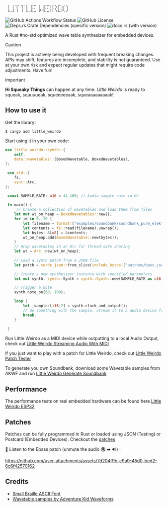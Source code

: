 ```
 ⡇ ⡇⢹⠁⢹⠁⡇ ⣏⡉ ⡇⢸⣏⡉⡇⣏⡱⡏⢱⡎⢱
 ⠧⠤⠇⠸ ⠸ ⠧⠤⠧⠤ ⠟⠻⠧⠤⠇⠇⠱⠧⠜⠣⠜
```
![GitHub Actions Workflow Status](https://img.shields.io/github/actions/workflow/status/hi-squeaky-things/little-weirdo/rust.yml?branch=main)
![GitHub License](https://img.shields.io/github/license/hi-squeaky-things/little-weirdo)
![Deps.rs Crate Dependencies (specific version)](https://img.shields.io/deps-rs/little_weirdo/0.1.0)
![docs.rs (with version)](https://img.shields.io/docsrs/little_weirdo/0.1.0?style=flat)


A Rust #no-std optimized wave table synthesizer for embedded devices.

> [!CAUTION]
> This project is actively being developed with frequent breaking changes. APIs may shift, features are incomplete, and stability is not guaranteed. Use at your own risk and expect regular updates that might require code adjustments. Have fun!

> [!IMPORTANT]
> **Hi Squeaky Things** can happen at any time. _Little Weirdo_ is ready to squeak, squuuueak, squeeeeeaak, squeaaaaaaaaak!

## How to use it

Get the library!
```
$ cargo add little_weirdo
```

Start using it in your own code:

``` rust
use little_weirdo::synth::{
    self,
    data::wavetables::{BoxedWavetable, BoxedWavetables},
};
 
 use std::{
    fs,
    sync::Arc,
};

 const SAMPLE_RATE: u16 = 44_100; // Audio sample rate in Hz
 
 fn main() {
     // Create a collection of wavetables and load them from files
    let mut wt_on_heap = BoxedWavetables::new();
    for id in 0..10 {
        let filename = format!("examples/soundbank/soundbank_pure_elektro/src/wav{}.raw", id);
        let contents = fs::read(filename).unwrap();
        let bytes: &[u8] = &contents;
        wt_on_heap.add(BoxedWavetable::new(bytes));
    }
    // Wrap wavetables in an Arc for thread-safe sharing
    let wt = Arc::new(wt_on_heap);
    
    // Load a synth patch from a JSON file
    let patch = serde_json::from_slice(include_bytes!("patches/bass.json")).unwrap();

    // Create a new synthesizer instance with specified parameters
    let mut synth: synth::Synth = synth::Synth::new(SAMPLE_RATE as u16, &patch, Arc::clone(&wt));

    // Trigger a note
    synth.note_on(60, 100);

    loop {
        let _sample:[i16;2] = synth.clock_and_output();
        // do something with the sample, stream it to a audio device for example
        break;
    }
    
 }
```

Run Little Weirdo as a MIDI device while outputting to a local Audio Output, check out [Little Weirdo Streaming Audio With MIDI](examples/little_weirdo_streaming_audio_with_midi.rs)

If you just want to play with a patch for Little Weirdo, check out [Little Weirdo Patch Tester](examples/little_weirdo_patch_tester.rs)

To generate you own Soundbank, download some Wavetable samples from AKWF and run [Little Weirdo Generate Soundbank](examples/little_weirdo_generate_soundbanks.rs)

## Performance

The performance tests on real embedded hardware can be found here [Little Weirdo ESP32](https://github.com/hi-squeaky-things/little-weirdo-esp32)

## Patches

Patches can be fully programmed in Rust or loaded using JSON (Testing) or Postcard (Embedded Devices).  Checkout the [patches](examples/patches/)

🎹 Listen to the Ebass patch (unmute the audio 🔇 ➡️ 🔊) :

https://github.com/user-attachments/assets/7d204f9b-c9a9-45d0-bed2-6c6f42570162

## Credits

- [Small Braille ASCII Font](https://patorjk.com/software/taag/#p=display&f=Small+Braille&t=LITTLE+WEIRDO&x=rainbow1&v=1&h=1&w=80&we=false)
- [Wavetable samples by Adventure Kid Waveforms ](https://github.com/KristofferKarlAxelEkstrand/AKWF-FREE)
